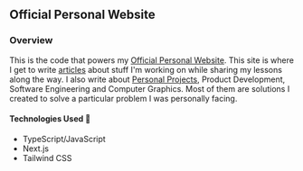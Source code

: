 ## Official Personal Website
### Overview

This is the code that powers my [Official Personal Website](https://ronnielutalo.github.io/blog/). This site is where I get to write [articles](https://ronnielutalo.github.io/blog/) about stuff I'm working on while sharing my lessons along the way. I also write about [Personal Projects](https://ronnielutalo.github.io/projects/), Product Development, Software Engineering and Computer Graphics. Most of them are solutions I created to solve a particular problem I was personally facing.

#### Technologies Used 🚀
- TypeScript/JavaScript
- Next.js
- Tailwind CSS
